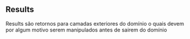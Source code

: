 ## Results 

Results são retornos para camadas exteriores do domínio o quais devem por algum motivo serem manipulados antes de sairem do domínio